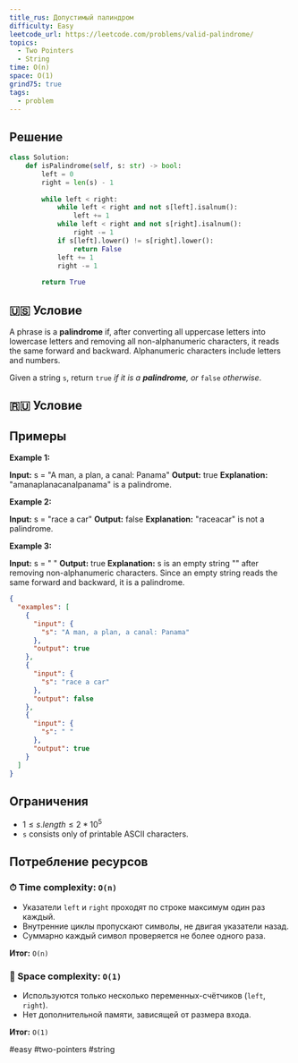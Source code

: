 ```yaml
---
title_rus: Допустимый палиндром
difficulty: Easy
leetcode_url: https://leetcode.com/problems/valid-palindrome/
topics:
  - Two Pointers
  - String
time: O(n)
space: O(1)
grind75: true
tags:
  - problem
---
```


## Решение

```python
class Solution:  
    def isPalindrome(self, s: str) -> bool:  
        left = 0  
        right = len(s) - 1  
  
        while left < right:  
            while left < right and not s[left].isalnum():  
                left += 1  
            while left < right and not s[right].isalnum():  
                right -= 1  
            if s[left].lower() != s[right].lower():  
                return False  
            left += 1  
            right -= 1  
  
        return True
```

## 🇺🇸 Условие

A phrase is a **palindrome** if, after converting all uppercase letters into lowercase letters and removing all non-alphanumeric characters, it reads the same forward and backward. Alphanumeric characters include letters and numbers.

Given a string `s`, return `true` _if it is a **palindrome**, or_ `false` _otherwise_.

## 🇷🇺 Условие

<!-- Место для вставки перевода на русском языке -->

## Примеры

**Example 1:**

**Input:** s = "A man, a plan, a canal: Panama"
**Output:** true
**Explanation:** "amanaplanacanalpanama" is a palindrome.

**Example 2:**

**Input:** s = "race a car"
**Output:** false
**Explanation:** "raceacar" is not a palindrome.

**Example 3:**

**Input:** s = " "
**Output:** true
**Explanation:** s is an empty string "" after removing non-alphanumeric characters.
Since an empty string reads the same forward and backward, it is a palindrome.

```json
{
  "examples": [
    {
      "input": {
        "s": "A man, a plan, a canal: Panama"
      },
      "output": true
    },
    {
      "input": {
        "s": "race a car"
      },
      "output": false
    },
    {
      "input": {
        "s": " "
      },
      "output": true
    }
  ]
}
```

## Ограничения

- $1 \leq s.length \leq 2 * 10^5$
- `s` consists only of printable ASCII characters.

## Потребление ресурсов
### ⏱ Time complexity: `O(n)`

- Указатели `left` и `right` проходят по строке максимум один раз каждый.
- Внутренние циклы пропускают символы, не двигая указатели назад.
- Суммарно каждый символ проверяется не более одного раза.

**Итог:** `O(n)`

### 🧠 Space complexity: `O(1)`

- Используются только несколько переменных-счётчиков (`left`, `right`).
- Нет дополнительной памяти, зависящей от размера входа.

**Итог:** `O(1)`

#easy #two-pointers #string
